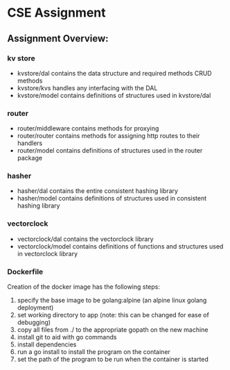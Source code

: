 <h1>CSE Assignment</h1>
<h2>Assignment Overview:</h2>

<h3>kv store</h3>
<ul>
  <li>kvstore/dal contains the data structure and required methods CRUD methods</li>
<li>kvstore/kvs handles any interfacing with the DAL</li>
<li>kvstore/model contains definitions of structures used in kvstore/dal</li>
</ul>
<h3>router</h3>
<ul>
<li>router/middleware contains methods for proxying</li>
<li>router/router contains methods for assigning http routes to their handlers</li>
<li>router/model contains definitions of structures used in the router package</li>
  </ul>
<h3>hasher</h3>
<ul>
  <li>hasher/dal contains the entire consistent hashing library</li>
  <li>hasher/model contains definitions of structures used in consistent hashing library</li>
</ul>
<h3>vectorclock</h3>
<ul>
  <li>vectorclock/dal contains the vectorclock library</li>
  <li>vectorclock/model contains definitions of functions and structures used in vectorclock library</li>
</ul>
<h3>Dockerfile</h3>
Creation of the docker image has the following steps: 
  <ol>
  <li>specify the base image to be golang:alpine (an alpine linux golang deployment)</li>
  <li><optional> set working directory
    to app (note: this can be changed for ease of debugging)</li>
   <li> copy all files from ./ to the appropriate gopath on the new machine</li>
  <li> install git to aid with go commands</li>
  <li> install dependencies</li>
  <li> run a go install to install the program on the container</li>
  <li> set the path of the program to be run when the container is started</li>
  </ol>


